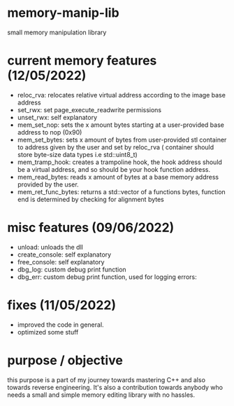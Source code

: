 # memory-manip-lib
small memory manipulation library
# current memory features (12/05/2022)
- reloc_rva:
relocates relative virtual address according to the image base address
- set_rwx: 
set page_execute_readwrite permissions
- unset_rwx:
self explanatory
- mem_set_nop:
sets the x amount bytes starting at a user-provided base address to nop (0x90)
- mem_set_bytes:
sets x amount of bytes from user-provided stl container to address given by the user and set by reloc_rva ( container should store byte-size data types i.e std::uint8_t)
- mem_tramp_hook: 
creates a trampoline hook, the hook address should be a virtual address, and so should be your hook function address.
- mem_read_bytes: 
reads x amount of bytes at a base memory address provided by the user.
-  mem_ret_func_bytes:
returns a std::vector of a functions bytes, function end is determined by checking for alignment bytes
# misc features (09/06/2022)
- unload:
unloads the dll
- create_console:
self explanatory
- free_console: 
self explanatory
- dbg_log: 
custom debug print function
- dbg_err: 
custom debug print function, used for logging errors:

# fixes (11/05/2022)
- improved the code in general.
- optimized some stuff

# purpose / objective
this purpose is a part of my journey towards mastering C++ and also towards reverse engineering. It's also a contribution towards anybody who needs a small and simple memory editing library with no hassles.
